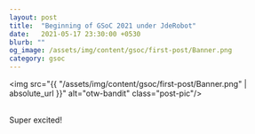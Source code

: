 ```yaml
---
layout: post
title:  "Beginning of GSoC 2021 under JdeRobot"
date:   2021-05-17 23:30:00 +0530
blurb: ""
og_image: /assets/img/content/gsoc/first-post/Banner.png
category: gsoc
---
```


<img src="{{ "/assets/img/content/gsoc/first-post/Banner.png" | absolute_url }}" alt="otw-bandit" class="post-pic"/>
<br />
<br />

Super excited!